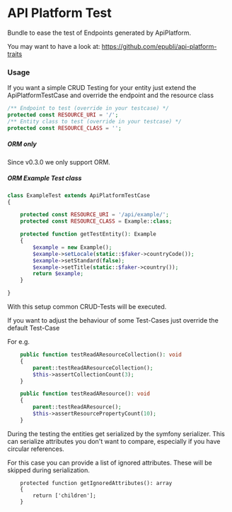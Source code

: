 # API Platform Test

Bundle to ease the test of Endpoints generated by ApiPlatform.

You may want to have a look at: https://github.com/epubli/api-platform-traits

### Usage

If you want a simple CRUD Testing for your entity just extend the ApiPlatformTestCase 
and override the endpoint and the resource class 

``` php
/** Endpoint to test (override in your testcase) */
protected const RESOURCE_URI = '/';
/** Entity class to test (override in your testcase) */
protected const RESOURCE_CLASS = '';
```

##### ORM only  
Since v0.3.0 we only support ORM.

##### ORM Example Test class

``` php
class ExampleTest extends ApiPlatformTestCase
{

    protected const RESOURCE_URI = '/api/example/';
    protected const RESOURCE_CLASS = Example::class;

    protected function getTestEntity(): Example
    {
        $example = new Example();
        $example->setLocale(static::$faker->countryCode());
        $example->setStandard(false);
        $example->setTitle(static::$faker->country());
        return $example;
    }

}

```

With this setup common CRUD-Tests will be executed.

If you want to adjust the behaviour of some Test-Cases just override the default Test-Case

For e.g.
``` php
    public function testReadAResourceCollection(): void
    {
        parent::testReadAResourceCollection();
        $this->assertCollectionCount(3);
    }

    public function testReadAResource(): void
    {
        parent::testReadAResource();
        $this->assertResourcePropertyCount(10);
    }
```

During the testing the entities get serialized by the symfony serializer.
This can serialize attributes you don't want to compare, especially if you have circular references.

For this case you can provide a list of ignored attributes. These will be skipped during serialization.

```
    protected function getIgnoredAttributes(): array
    {
        return ['children'];
    }
```